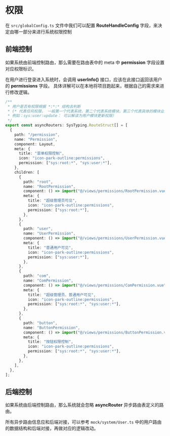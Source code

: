 # 权限

在 `src/globalConfig.ts` 文件中我们可以配置 **RouteHandleConfig** 字段，来决定由哪一部分来进行系统权限控制

## 前端控制

如果系统由前端控制路由，那么需要在路由表中的 meta 中 **permission** 字段设置对应权限标识。

在用户进行登录进入系统时，会调用 **userInfo()** 接口，应该在此接口返回该用户的 **permissions** 字段。 具体详解可以在本地将项目跑起来，根据自己的需求来进行修改逻辑。

```typescript
/**
 * 用户是否有权限根据 *:*:* 结构去判断
 * (* 代表任何权限， 一般第一个代表系统，第二个代表系统模块，第三个代表具体的模块业务)
 * 例如：sys:user:update： 可以解读为用户模块更新权限）
 */
export const asyncRouters: SysTyping.RouteStruct[] = [
  {
    path: "/permission",
    name: "Permission",
    component: Layout,
    meta: {
      title: "菜单权限控制",
      icon: "icon-park-outline:permissions",
      permission: ["sys:root:*", "sys:user:*"],
    },
    children: [
      {
        path: "root",
        name: "RootPermission",
        component: () => import("@/views/permissions/RootPermission.vue"),
        meta: {
          title: "超级管理员可见",
          icon: "icon-park-outline:permissions",
          permission: ["sys:root:*"],
        },
      },
      {
        path: "user",
        name: "UserPermission",
        component: () => import("@/views/permissions/UserPermission.vue"),
        meta: {
          title: "普通用户可见",
          icon: "icon-park-outline:permissions",
          permission: ["sys:user:*"],
        },
      },
      {
        path: "com",
        name: "ComPermission",
        component: () => import("@/views/permissions/ComPermission.vue"),
        meta: {
          title: "超级管理员、普通用户可见",
          icon: "icon-park-outline:permissions",
          permission: ["sys:root:*", "sys:user:*"],
        },
      },
      {
        path: "button",
        name: "ButtonPermission",
        component: () => import("@/views/permissions/ButtonPermission.vue"),
        meta: {
          title: "按钮权限控制",
          icon: "icon-park-outline:permissions",
          permission: ["sys:root:*", "sys:user:*"],
        },
      },
    ],
  },
];
```

## 后端控制

如果系统由后端控制路由，那么系统就会忽略 **asyncRouter** 异步路由表定义的路由。

所有异步路由信息应和后端对接，可以参考 `mock/system/User.ts` 中的用户路由的数据结构和后端对接，再做对应的逻辑改动。
